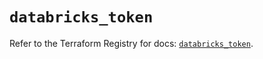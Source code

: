 # `databricks_token`

Refer to the Terraform Registry for docs: [`databricks_token`](https://registry.terraform.io/providers/databricks/databricks/1.48.2/docs/resources/token).
